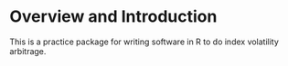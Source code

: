 
<!-- README.md is generated from README.Rmd. Please edit that file -->
Overview and Introduction
=========================

This is a practice package for writing software in R to do index volatility arbitrage.
